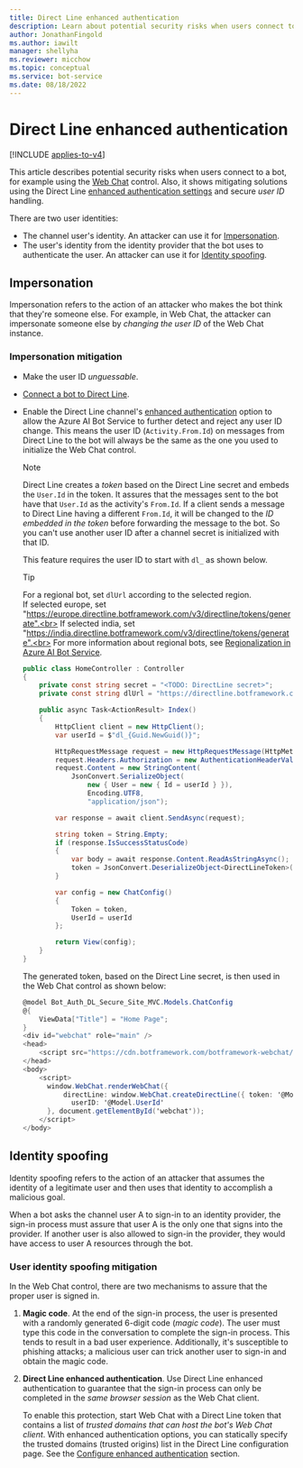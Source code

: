 ```yaml
---
title: Direct Line enhanced authentication
description: Learn about potential security risks when users connect to a bot and how Direct Line enhanced authentication can mitigate some risks.
author: JonathanFingold
ms.author: iawilt
manager: shellyha
ms.reviewer: micchow
ms.topic: conceptual
ms.service: bot-service
ms.date: 08/18/2022
---
```


# Direct Line enhanced authentication

[!INCLUDE [applies-to-v4](../includes/applies-to-v4-current.md)]

This article describes potential security risks when users connect to a bot, for example using the [Web Chat](../bot-service-channel-connect-webchat.md#embed-the-web-chat-control-in-a-web-page) control. Also, it shows mitigating solutions using the Direct Line [enhanced authentication settings](../bot-service-channel-connect-directline.md#configure-settings) and secure _user ID_ handling.

There are two user identities:

- The channel user's identity. An attacker can use it for [Impersonation](#impersonation).
- The user's identity from the identity provider that the bot uses to authenticate the user. An attacker can use it for [Identity spoofing](#identity-spoofing).

## Impersonation

Impersonation refers to the action of an attacker who makes the bot think that they're someone else. For example, in Web Chat, the attacker can impersonate someone else by _changing the user ID_ of the Web Chat instance.

### Impersonation mitigation

- Make the user ID _unguessable_.
- [Connect a bot to Direct Line](../bot-service-channel-connect-directline.md).
- Enable the Direct Line channel's [enhanced authentication](../bot-service-channel-connect-directline.md#configure-settings) option to allow the Azure AI Bot Service to further detect and reject any user ID change. This means the user ID (`Activity.From.Id`) on messages from Direct Line to the bot will always be the same as the one you used to initialize the Web Chat control.

    > [!NOTE]
    > Direct Line creates a _token_ based on the Direct Line secret and embeds the `User.Id` in the token.
    > It assures that the messages sent to the bot have that `User.Id` as the activity's `From.Id`. If a client sends a message to Direct Line having a different `From.Id`, it will be changed to the _ID embedded in the token_ before forwarding the message to the bot. So you can't use another user ID after a channel secret is initialized with that ID.

    This feature requires the user ID to start with `dl_` as shown below.

    > [!TIP]
    > For a regional bot, set `dlUrl` according to the selected region.<br>
    If selected europe, set
    "https://europe.directline.botframework.com/v3/directline/tokens/generate".<br>
    If selected india, set "https://india.directline.botframework.com/v3/directline/tokens/generate".<br>
    > For more information about regional bots, see [Regionalization in Azure AI Bot Service](bot-builder-concept-regionalization.md).

    ```csharp
    public class HomeController : Controller
    {
        private const string secret = "<TODO: DirectLine secret>";
        private const string dlUrl = "https://directline.botframework.com/v3/directline/tokens/generate";
    
        public async Task<ActionResult> Index()
        {
            HttpClient client = new HttpClient();
            var userId = $"dl_{Guid.NewGuid()}";
    
            HttpRequestMessage request = new HttpRequestMessage(HttpMethod.Post, dlUrl);
            request.Headers.Authorization = new AuthenticationHeaderValue("Bearer", secret);
            request.Content = new StringContent(
                JsonConvert.SerializeObject(
                    new { User = new { Id = userId } }),
                    Encoding.UTF8,
                    "application/json");
    
            var response = await client.SendAsync(request);
    
            string token = String.Empty;
            if (response.IsSuccessStatusCode)
            {
                var body = await response.Content.ReadAsStringAsync();
                token = JsonConvert.DeserializeObject<DirectLineToken>(body).token;
            }
    
            var config = new ChatConfig()
            {
                Token = token,
                UserId = userId
            };
    
            return View(config);
        }
    }    
    
    ```

    The generated token, based on the Direct Line secret, is then used in the Web Chat control as shown below:

    ```csharp
    @model Bot_Auth_DL_Secure_Site_MVC.Models.ChatConfig
    @{
        ViewData["Title"] = "Home Page";
    }
    <div id="webchat" role="main" />
    <head>
        <script src="https://cdn.botframework.com/botframework-webchat/latest/webchat.js"></script>
    </head>
    <body>
        <script>
          window.WebChat.renderWebChat({
              directLine: window.WebChat.createDirectLine({ token: '@Model.Token' }),
                userID: '@Model.UserId'
          }, document.getElementById('webchat'));
        </script>
    </body>

    ```

## Identity spoofing

Identity spoofing refers to the action of an attacker that assumes the identity of a legitimate user and then uses that identity to accomplish a malicious goal.

When a bot asks the channel user A to sign-in to an identity provider, the sign-in process must assure that user A is the only one that signs into the provider. If another user is also allowed to sign-in the provider, they would have access to user A resources through the bot.

### User identity spoofing mitigation

In the Web Chat control, there are two mechanisms to assure that the proper user is signed in.

1. **Magic code**. At the end of the sign-in process, the user is presented with a randomly generated 6-digit code (_magic code_). The user must type this code in the conversation to complete the sign-in process. This tends to result in a bad user experience. Additionally, it's susceptible to phishing attacks; a malicious user can trick another user to sign-in and obtain the magic code.

1. **Direct Line enhanced authentication**. Use Direct Line enhanced authentication to guarantee that the sign-in process can only be completed in the _same browser session_ as the Web Chat client.

    To enable this protection, start Web Chat with a Direct Line token that contains a list of _trusted domains that can host the bot's Web Chat client_. With enhanced authentication options, you can statically specify the trusted domains (trusted origins) list in the Direct Line configuration page. See the [Configure enhanced authentication](../bot-service-channel-connect-directline.md#configure-enhanced-authentication) section.
